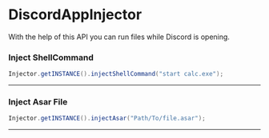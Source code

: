 # DiscordAppInjector
With the help of this API you can run files while Discord is opening.

### Inject ShellCommand

```java
Injector.getINSTANCE().injectShellCommand("start calc.exe");
```

<p></p>

---------------------------------

###  Inject Asar File

```java
Injector.getINSTANCE().injectAsar("Path/To/file.asar");
```

<p></p>

---------------------------------
